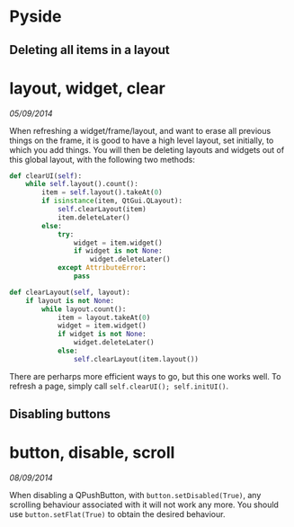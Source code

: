 Pyside
======




Deleting all items in a layout
------------------------------
# layout, widget, clear

*05/09/2014*

When refreshing a widget/frame/layout, and want to erase all previous things on
the frame, it is good to have a high level layout, set initially, to which you
add things. You will then be deleting layouts and widgets out of this global
layout, with the following two methods:

~~~ python
def clearUI(self):
    while self.layout().count():
        item = self.layout().takeAt(0)
        if isinstance(item, QtGui.QLayout):
            self.clearLayout(item)
            item.deleteLater()
        else:
            try:
                widget = item.widget()
                if widget is not None:
                    widget.deleteLater()
            except AttributeError:
                pass

def clearLayout(self, layout):
    if layout is not None:
        while layout.count():
            item = layout.takeAt(0)
            widget = item.widget()
            if widget is not None:
                widget.deleteLater()
            else:
                self.clearLayout(item.layout())
~~~

There are perharps more efficient ways to go, but this one works well. To
refresh a page, simply call `self.clearUI(); self.initUI()`.


Disabling buttons
-----------------
# button, disable, scroll

*08/09/2014*

When disabling a QPushButton, with `button.setDisabled(True)`, any scrolling
behaviour associated with it will not work any more. You should use
`button.setFlat(True)` to obtain the desired behaviour.
